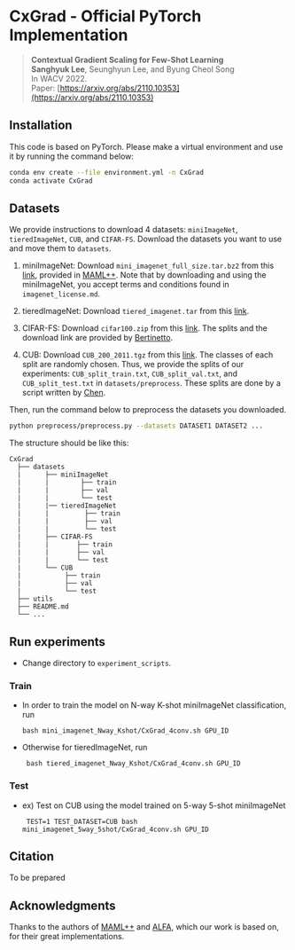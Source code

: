 # CxGrad - Official PyTorch Implementation
> **Contextual Gradient Scaling for Few-Shot Learning**<br>
> **Sanghyuk Lee**, Seunghyun Lee, and Byung Cheol Song<br>
> In WACV 2022.<br>
Paper: [https://arxiv.org/abs/2110.10353](https://arxiv.org/abs/2110.10353)<br>

<!-- > **Abstract:** *Model-agnostic meta-learning (MAML) is a well-known optimization-based meta-learning algorithm that works well in various computer vision tasks, e.g., few-shot classification. MAML is to learn an initialization so that a model can adapt to a new task in a few steps. However, since the gradient norm of a classifier (head) is much bigger than those of backbone layers, the model focuses on learning the decision boundary of the classifier with similar representation. Furthermore, gradient norms of high-level layers are small than those of the other layers. So, the backbone of MAML usually learns task-generic features, which results in deteriorated adaptation performance in the inner-loop. To resolve or mitigate this problem, we propose contextual gradient scaling (CxGrad), which scales gradient norms of the backbone to facilitate learning task-specific knowledge in the inner-loop. Since the scaling factors are generated from task-conditioned parameters, gradient norms of the backbone can be scaled in a task-wise fashion. Experimental results show that CxGrad effectively encourages the backbone to learn task-specific knowledge in the inner-loop and improves the performance of MAML up to a significant margin in both same- and cross-domain few-shot classification.* -->

## Installation
This code is based on PyTorch. Please make a virtual environment and use it by running the command below:
```bash
conda env create --file environment.yml -n CxGrad
conda activate CxGrad
```

## Datasets
We provide instructions to download 4 datasets: `miniImageNet`, `tieredImageNet`, `CUB`, and `CIFAR-FS`. Download the datasets you want to use and move them to `datasets`.

1. miniImageNet: Download `mini_imagenet_full_size.tar.bz2` from this [link](https://drive.google.com/file/d/1qQCoGoEJKUCQkk8roncWH7rhPN7aMfBr/view), provided in [MAML++](https://github.com/AntreasAntoniou/HowToTrainYourMAMLPytorch). Note that by downloading and using the miniImageNet, you accept terms and conditions found in `imagenet_license.md`.

2. tieredImageNet: Download `tiered_imagenet.tar` from this [link](https://mtl.yyliu.net/download/Lmzjm9tX.html).

3. CIFAR-FS: Download `cifar100.zip` from this [link](https://drive.google.com/file/d/1pTsCCMDj45kzFYgrnO67BWVbKs48Q3NI/view?usp=sharing). The splits and the download link are provided by [Bertinetto](https://github.com/bertinetto/r2d2).

4. CUB: Download `CUB_200_2011.tgz` from this [link](http://www.vision.caltech.edu/visipedia-data/CUB-200-2011/CUB_200_2011.tgz). The classes of each split are randomly chosen. Thus, we provide the splits of our experiments: `CUB_split_train.txt`, `CUB_split_val.txt`, and `CUB_split_test.txt` in `datasets/preprocess`. These splits are done by a script written by [Chen](https://github.com/wyharveychen/CloserLookFewShot).

Then, run the command below to preprocess the datasets you downloaded.
```bash
python preprocess/preprocess.py --datasets DATASET1 DATASET2 ...
```

The structure should be like this:
   ```
   CxGrad 
     ├── datasets
     |      ├── miniImageNet
     |      |        ├── train
     |      |        ├── val
     |      |        └── test
     |      |── tieredImageNet
     |      |         ├── train
     |      |         ├── val
     |      |         └── test
     |      ├── CIFAR-FS
     |      |       ├── train
     |      |       ├── val
     |      |       └── test
     |      └── CUB
     |           ├── train
     |           ├── val
     |           └── test
     ├── utils
     ├── README.md
     └── ...
   ```

## Run experiments
- Change directory to `experiment_scripts`.

### Train
- In order to train the model on N-way K-shot miniImageNet classification, run
   ```
   bash mini_imagenet_Nway_Kshot/CxGrad_4conv.sh GPU_ID
   ```
- Otherwise for tieredImageNet, run
  ```
   bash tiered_imagenet_Nway_Kshot/CxGrad_4conv.sh GPU_ID
  ```

### Test
- ex) Test on CUB using the model trained on 5-way 5-shot miniImageNet
  ```
   TEST=1 TEST_DATASET=CUB bash mini_imagenet_5way_5shot/CxGrad_4conv.sh GPU_ID
  ```

## Citation
To be prepared

## Acknowledgments
Thanks to the authors of [MAML++](https://github.com/AntreasAntoniou/HowToTrainYourMAMLPytorch) and [ALFA](https://github.com/baiksung/ALFA), which our work is based on, for their great implementations.
